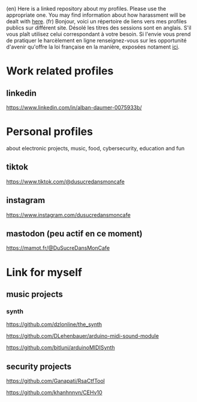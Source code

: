(en) Here is a linked repository about my profiles. Please use the appropriate one. You may find information about how harassment will be dealt with [here](https://www.legifrance.gouv.fr/codes/article_lc/LEGIARTI000037289658/).
(fr) Bonjour, voici un répertoire de liens vers mes profiles publics sur différent site. Désolé les titres des sessions sont en anglais. S'il vous plaît utilisez celui correspondant à votre besoin.
Si l'envie vous prend de pratiquer le harcèlement en ligne renseignez-vous sur les opportunité d'avenir qu'offre la loi française en la manière, exposées notament [ici](https://www.legifrance.gouv.fr/codes/article_lc/LEGIARTI000037289658/).

# Work related profiles
## linkedin
https://www.linkedin.com/in/alban-daumer-0075933b/

# Personal profiles
about electronic projects, music, food, cybersecurity, education and fun
## tiktok
https://www.tiktok.com/@dusucredansmoncafe
## instagram
https://www.instagram.com/dusucredansmoncafe
## mastodon (peu actif en ce moment)
https://mamot.fr/@DuSucreDansMonCafe


# Link for myself
## music projects
### synth
https://github.com/dzlonline/the_synth

https://github.com/DLehenbauer/arduino-midi-sound-module

https://github.com/bitluni/arduinoMIDISynth

## security projects
https://github.com/Ganapati/RsaCtfTool

https://github.com/khanhnnvn/CEHv10

